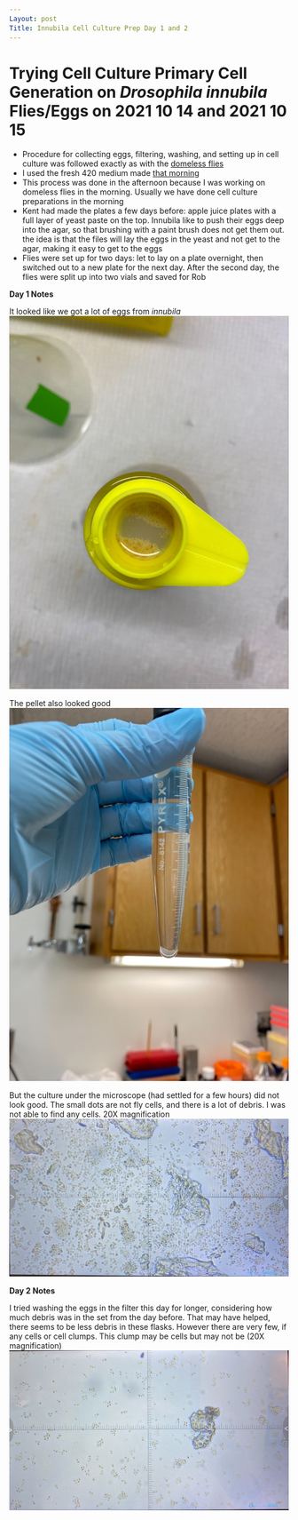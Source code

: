 ```yaml
---
Layout: post
Title: Innubila Cell Culture Prep Day 1 and 2
---
```


# Trying Cell Culture Primary Cell Generation on _Drosophila innubila_ Flies/Eggs on 2021 10 14 and 2021 10 15

- Procedure for collecting eggs, filtering, washing, and setting up in cell culture was followed exactly as with the [domeless flies](https://meschedl.github.io/Unckless-Lab-Notebook-Maggie/2021/10/12/domeless-cell-culture-1.html)
- I used the fresh 420 medium made [that morning](https://meschedl.github.io/Unckless-Lab-Notebook-Maggie/2021/10/14/domeless-cc-1-d2.html)
- This process was done in the afternoon because I was working on domeless flies in the morning. Usually we have done cell culture preparations in the morning
- Kent had made the plates a few days before: apple juice plates with a full layer of yeast paste on the top. Innubila like to push their eggs deep into the agar, so that brushing with a paint brush does not get them out. the idea is that the files will lay the eggs in the yeast and not get to the agar, making it easy to get to the eggs
- Flies were set up for two days: let to lay on a plate overnight, then switched out to a new plate for the next day. After the second day, the flies were split up into two vials and saved for Rob

**Day 1 Notes**

It looked like we got a lot of eggs from _innubila_
![](https://raw.githubusercontent.com/meschedl/Unckless-Lab-Notebook-Maggie/master/images/innubila-1-filter.jpg)

The pellet also looked good
![](https://raw.githubusercontent.com/meschedl/Unckless-Lab-Notebook-Maggie/master/images/innubila-1-pellet.jpg)

But the culture under the microscope (had settled for a few hours) did not look good. The small dots are not fly cells, and there is a lot of debris. I was not able to find any cells. 20X magnification
![](https://raw.githubusercontent.com/meschedl/Unckless-Lab-Notebook-Maggie/master/images/innubila-1-microscope.jpg)


**Day 2 Notes**

I tried washing the eggs in the filter this day for longer, considering how much debris was in the set from the day before. That may have helped, there seems to be less debris in these flasks. However there are very few, if any cells or cell clumps. This clump may be cells but may not be (20X magnification)
![](https://raw.githubusercontent.com/meschedl/Unckless-Lab-Notebook-Maggie/master/images/innubila-cc-20211015.jpeg)
